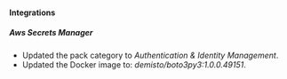 
#### Integrations

##### Aws Secrets Manager
- Updated the pack category to *Authentication & Identity Management*.
- Updated the Docker image to: *demisto/boto3py3:1.0.0.49151*.
